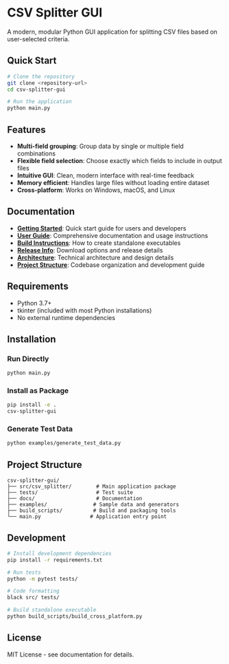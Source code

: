# CSV Splitter GUI

A modern, modular Python GUI application for splitting CSV files based on user-selected criteria.

## Quick Start

```bash
# Clone the repository
git clone <repository-url>
cd csv-splitter-gui

# Run the application
python main.py
```

## Features

- **Multi-field grouping**: Group data by single or multiple field combinations
- **Flexible field selection**: Choose exactly which fields to include in output files  
- **Intuitive GUI**: Clean, modern interface with real-time feedback
- **Memory efficient**: Handles large files without loading entire dataset
- **Cross-platform**: Works on Windows, macOS, and Linux

## Documentation

- **[Getting Started](GETTING_STARTED.md)**: Quick start guide for users and developers
- **[User Guide](docs/USER_GUIDE.md)**: Comprehensive documentation and usage instructions
- **[Build Instructions](docs/BUILD_INSTRUCTIONS.md)**: How to create standalone executables
- **[Release Info](RELEASES.md)**: Download options and release details
- **[Architecture](docs/ARCHITECTURE.md)**: Technical architecture and design details  
- **[Project Structure](docs/PROJECT_STRUCTURE.md)**: Codebase organization and development guide

## Requirements

- Python 3.7+
- tkinter (included with most Python installations)
- No external runtime dependencies

## Installation

### Run Directly
```bash
python main.py
```

### Install as Package
```bash
pip install -e .
csv-splitter-gui
```

### Generate Test Data
```bash
python examples/generate_test_data.py
```

## Project Structure

```
csv-splitter-gui/
├── src/csv_splitter/        # Main application package
├── tests/                   # Test suite
├── docs/                    # Documentation
├── examples/               # Sample data and generators
├── build_scripts/          # Build and packaging tools
└── main.py                # Application entry point
```

## Development

```bash
# Install development dependencies
pip install -r requirements.txt

# Run tests
python -m pytest tests/

# Code formatting
black src/ tests/

# Build standalone executable
python build_scripts/build_cross_platform.py
```

## License

MIT License - see documentation for details.